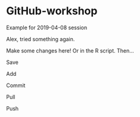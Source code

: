 # GitHub-workshop

Example for 2019-04-08 session

Alex, tried something again.

Make some changes here! Or in the R script. Then...

Save

Add

Commit

Pull

Push
